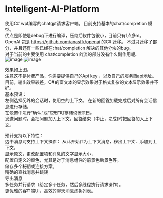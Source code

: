 # Intelligent-AI-Platform  
使用C# wpf编写的chatgpt请求客户端。 目前支持基本的chat/completion 模型。   
优点是即使是debug下进行编译，压缩后软件包很小，目前只有1点多m。  
OpenAI 包是 https://github.com/anasfik/openai 的C# 迁移。 不过只迁移了部分，并且还有一些已经在chat/completion 解决的其他分块的bug。  
对于当前的主要使用 chat/completion 的流的部分没有什么副作用呢。  
![image](https://github.com/Basicconstruction/Intelligent-AI-Platform/assets/66370519/e4a1567e-2815-4cd7-a800-d53e73c1fa8b)
![image](https://github.com/Basicconstruction/Intelligent-AI-Platform/assets/66370519/fd7dd0a4-877d-4aad-a94e-78d66bfb967b)

效果如上图。  
注意这不是付费产品，你需要提供自己的Api key ，以及自己的服务商api地址。  
目前，输出效果较差，C# 的富文本的显示效果对于格式复杂的文本显示效果并不好。  
基本预设：  
左侧选择另外的会话时，使用空的上下文。
在新的回答加载完成后对所有会话信息进行存储。  
在设置中进行“确认”或“应用”时存储设置项目。  
发送问题时，会把问题加入上下文，回答结束（中止，完成)时把回答加入上下文。  



预计支持以下特性：  
选中消息可支持上下文操作： 从此开始作为上下文消息，移出上下文，添加到上下文，  
显示原文，更改配置项和消息的文字显示大小，  
配置自定义的颜色，尤其是对于消息组件的前景色后景色等。  
储存多个秘钥或连接方案。  
精确的查找消息并跳转  
导出消息  
多任务并行请求（给定多个任务，然后多线程执行请求操作）。  
更优雅的客户端UI，高效的聊天消息虚拟列表。  

